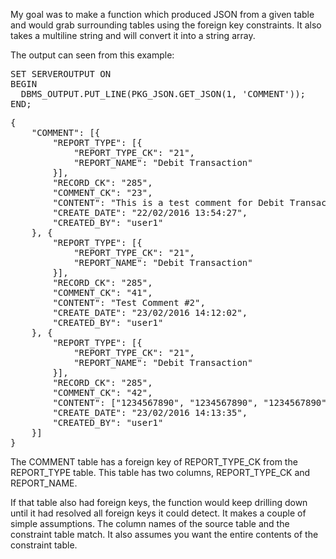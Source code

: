 My goal was to make a function which produced JSON from a given table and would grab surrounding tables using the foreign key constraints. It also takes a multiline string and will convert it into a string array. 

The output can seen from this example:

<pre>
SET SERVEROUTPUT ON
BEGIN
  DBMS_OUTPUT.PUT_LINE(PKG_JSON.GET_JSON(1, 'COMMENT'));
END;
</pre>

<pre>
{
    "COMMENT": [{
        "REPORT_TYPE": [{
            "REPORT_TYPE_CK": "21",
            "REPORT_NAME": "Debit Transaction"
        }],
        "RECORD_CK": "285",
        "COMMENT_CK": "23",
        "CONTENT": "This is a test comment for Debit Transaction record.",
        "CREATE_DATE": "22/02/2016 13:54:27",
        "CREATED_BY": "user1"
    }, {
        "REPORT_TYPE": [{
            "REPORT_TYPE_CK": "21",
            "REPORT_NAME": "Debit Transaction"
        }],
        "RECORD_CK": "285",
        "COMMENT_CK": "41",
        "CONTENT": "Test Comment #2",
        "CREATE_DATE": "23/02/2016 14:12:02",
        "CREATED_BY": "user1"
    }, {
        "REPORT_TYPE": [{
            "REPORT_TYPE_CK": "21",
            "REPORT_NAME": "Debit Transaction"
        }],
        "RECORD_CK": "285",
        "COMMENT_CK": "42",
        "CONTENT": ["1234567890", "1234567890", "1234567890"],
        "CREATE_DATE": "23/02/2016 14:13:35",
        "CREATED_BY": "user1"
    }]
}
</pre>

The COMMENT table has a foreign key of REPORT_TYPE_CK from the REPORT_TYPE table. This table has two columns, REPORT_TYPE_CK and REPORT_NAME.

If that table also had foreign keys, the function would keep drilling down until it had resolved all foreign keys it could detect. 
It makes a couple of simple assumptions. The column names of the source table and the constraint table match. It also assumes you want the entire contents of the constraint table. 

